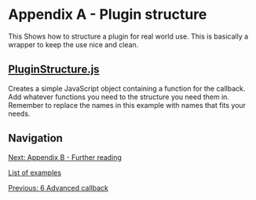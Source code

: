 # Appendix A - Plugin structure
This Shows how to structure a  plugin for real world use. This is basically a wrapper to 
keep the use nice and clean.

## [PluginStructure.js](https://github.com/rohdef/PGPlugins/blob/Appendix_A_Plugin_structure/PluginStructure.js)
Creates a simple JavaScript object containing a function for the callback. Add whatever 
functions you need to the structure you need them in. Remember to replace the names in 
this example with names that fits your needs. 

## Navigation
[Next: Appendix B - Further reading](https://github.com/rohdef/PGPlugins/tree/Appendix_B_Further_reading)

[List of examples](https://github.com/rohdef/PGPlugins/)

[Previous: 6 Advanced callback](https://github.com/rohdef/PGPlugins/tree/6_Advanced_callback)
